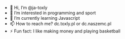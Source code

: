 - 👋 Hi, I’m @ja-toxly
- 👀 I’m interested in programming and sport 
- 🌱 I’m currently learning Javascript 
- 📫 How to reach me? dc.toxly.pl or dc.naszemc.pl
- ⚡ Fun fact: I like making money and playing basketball
